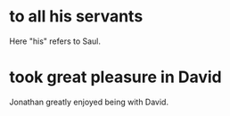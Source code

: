 # to all his servants

Here "his" refers to Saul.

# took great pleasure in David

Jonathan greatly enjoyed being with David.

